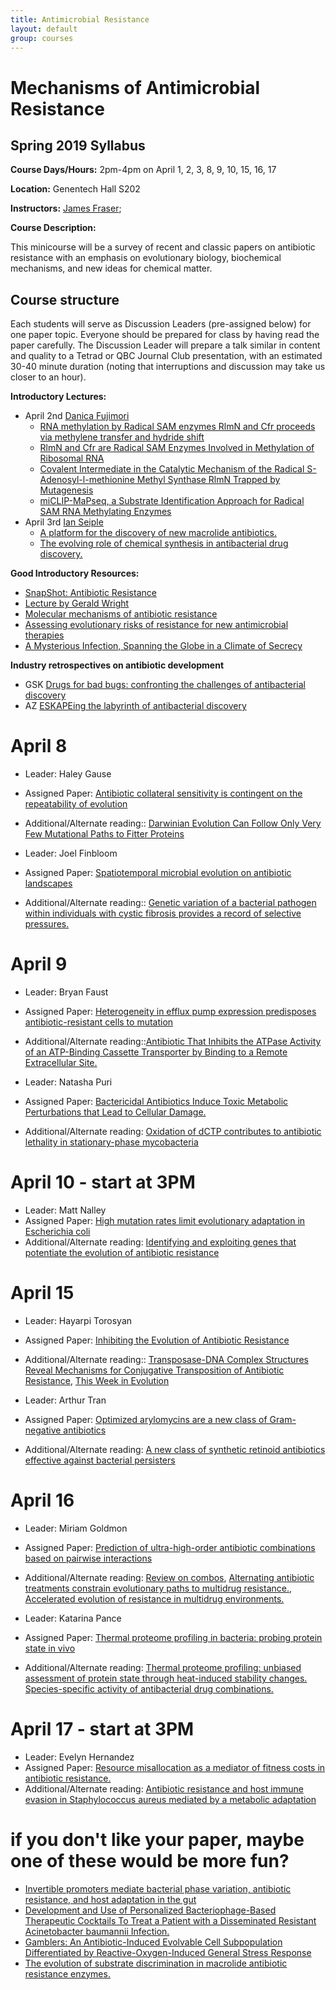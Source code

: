 ```yaml
---
title: Antimicrobial Resistance
layout: default
group: courses
---
```


# Mechanisms of Antimicrobial Resistance

## Spring 2019 Syllabus

**Course Days/Hours:** 2pm-4pm on April 1, 2, 3, 8, 9, 10, 15, 16, 17

**Location:** Genentech Hall S202

**Instructors:** [James Fraser](mailto:jfraser@fraserlab.com);

**Course Description:**

This minicourse will be a survey of recent and classic papers on antibiotic resistance with an emphasis on evolutionary biology, biochemical mechanisms, and new ideas for chemical matter.

## Course structure

Each students will serve as Discussion Leaders (pre-assigned below) for one paper topic.  Everyone should be prepared for class by having read the paper carefully. The Discussion Leader will prepare a talk similar in content and quality to a Tetrad or QBC Journal Club presentation, with an estimated 30-40 minute duration (noting that interruptions and discussion may take us closer to an hour).

**Introductory Lectures:**
- April 2nd [Danica Fujimori](http://fujimorilab.ucsf.edu/)
  - [RNA methylation by Radical SAM enzymes RlmN and Cfr proceeds via methylene transfer and hydride shift](https://www.pnas.org/content/pnas/108/10/3930.full.pdf?with-ds=yes)
  - [RlmN and Cfr are Radical SAM Enzymes Involved in Methylation of Ribosomal RNA](https://www.ncbi.nlm.nih.gov/pmc/articles/PMC2859901/)
  - [Covalent Intermediate in the Catalytic Mechanism of the Radical S-Adenosyl-l-methionine Methyl Synthase RlmN Trapped by Mutagenesis](https://pubs.acs.org/doi/abs/10.1021/ja307855d?journalCode=jacsat)
  - [miCLIP-MaPseq, a Substrate Identification Approach for Radical SAM RNA Methylating Enzymes](https://pubs.acs.org/doi/10.1021/jacs.8b02618)
- April 3rd [Ian Seiple](http://seiplegroup.ucsf.edu/)
  - [A platform for the discovery of new macrolide antibiotics.](https://www.ncbi.nlm.nih.gov/pubmed/27193679)
  - [The evolving role of chemical synthesis in antibacterial drug discovery.](https://www.ncbi.nlm.nih.gov/pubmed/24990531)

**Good Introductory Resources:**

- [SnapShot: Antibiotic Resistance](https://www.cell.com/cell/pdf/S0092-8674(18)30162-4.pdf)
- [Lecture by Gerald Wright](https://www.youtube.com/watch?v=f_TL53iL7BA)
- [Molecular mechanisms of antibiotic resistance](https://www.nature.com/articles/nrmicro3380)
- [Assessing evolutionary risks of resistance for new antimicrobial therapies](https://www.nature.com/articles/s41559-019-0854-x)
 - [A Mysterious Infection, Spanning the Globe in a Climate of Secrecy](https://www.nytimes.com/2019/04/06/health/drug-resistant-candida-auris.html)

**Industry retrospectives on antibiotic development**

- GSK [Drugs for bad bugs: confronting the challenges of antibacterial discovery](https://www.nature.com/articles/nrd2201)
- AZ [ESKAPEing the labyrinth of antibacterial discovery](https://www.nature.com/articles/nrd4572)

# April 8

- Leader: Haley Gause
- Assigned Paper: [Antibiotic collateral sensitivity is contingent on the repeatability of evolution ](https://www.nature.com/articles/s41467-018-08098-6)
- Additional/Alternate reading:: [Darwinian Evolution Can Follow Only Very Few Mutational Paths to Fitter Proteins](http://science.sciencemag.org/content/312/5770/111)

- Leader: Joel Finbloom
- Assigned Paper: [Spatiotemporal microbial evolution on antibiotic landscapes](http://science.sciencemag.org/content/353/6304/1147)
- Additional/Alternate reading:: [Genetic variation of a bacterial pathogen within individuals with cystic fibrosis provides a record of selective pressures.](https://www.ncbi.nlm.nih.gov/pubmed/24316980)

# April 9

- Leader: Bryan Faust
- Assigned Paper: [Heterogeneity in efflux pump expression predisposes antibiotic-resistant cells to mutation](http://science.sciencemag.org/content/362/6415/686)
- Additional/Alternate reading::[Antibiotic That Inhibits the ATPase Activity of an ATP-Binding Cassette Transporter by Binding to a Remote Extracellular Site.](https://www.ncbi.nlm.nih.gov/pubmed/28727445?dopt=Abstract)

- Leader: Natasha Puri
- Assigned Paper: [Bactericidal Antibiotics Induce Toxic Metabolic Perturbations that Lead to Cellular Damage.](https://www.cell.com/cell-reports/fulltext/S2211-1247(15)01101-8)
- Additional/Alternate reading: [Oxidation of dCTP contributes to antibiotic lethality in stationary-phase mycobacteria](https://www.pnas.org/content/115/9/2210)

# April 10 - start at 3PM

- Leader: Matt Nalley
- Assigned Paper: [High mutation rates limit evolutionary adaptation in Escherichia coli](https://journals.plos.org/plosgenetics/article?id=10.1371/journal.pgen.1007324)
- Additional/Alternate reading: [Identifying and exploiting genes that potentiate the evolution of antibiotic resistance](https://www.nature.com/articles/s41559-018-0547-x)

# April 15

- Leader: Hayarpi Torosyan
- Assigned Paper: [Inhibiting the Evolution of Antibiotic Resistance](<https://www.cell.com/molecular-cell/fulltext/S1097-2765(18)30847-5>)
- Additional/Alternate reading:: [Transposase-DNA Complex Structures Reveal Mechanisms for Conjugative Transposition of Antibiotic Resistance](<https://www.cell.com/cell/fulltext/S0092-8674(18)30176-4>), [This Week in Evolution](http://www.microbe.tv/twievo/twievo-38/)

- Leader: Arthur Tran
- Assigned Paper: [Optimized arylomycins are a new class of Gram-negative antibiotics](https://www.nature.com/articles/s41586-018-0483-6)
- Additional/Alternate reading: [A new class of synthetic retinoid antibiotics effective against bacterial persisters](https://www.nature.com/articles/nature26157)

# April 16

- Leader: Miriam Goldmon
- Assigned Paper: [Prediction of ultra-high-order antibiotic combinations based on pairwise interactions](https://journals.plos.org/ploscompbiol/article?id=10.1371/journal.pcbi.1006774)
- Additional/Alternate reading: [Review on combos](https://www.nature.com/articles/s41579-018-0141-x), [Alternating antibiotic treatments constrain evolutionary paths to multidrug resistance.](https://www.ncbi.nlm.nih.gov/pubmed/25246554), [Accelerated evolution of resistance in multidrug environments.](https://www.ncbi.nlm.nih.gov/pubmed/18779569)

- Leader: Katarina Pance
- Assigned Paper: [Thermal proteome profiling in bacteria: probing protein state in vivo](http://msb.embopress.org/content/14/7/e8242)
- Additional/Alternate reading: [Thermal proteome profiling: unbiased assessment of protein state through heat-induced stability changes.](https://www.ncbi.nlm.nih.gov/pubmed/28652855) [Species-specific activity of antibacterial drug combinations.](https://www.ncbi.nlm.nih.gov/pubmed/29973719)

# April 17 - start at 3PM

- Leader: Evelyn Hernandez
- Assigned Paper: [Resource misallocation as a mediator of fitness costs in antibiotic resistance.](https://www.biorxiv.org/content/biorxiv/early/2018/10/30/456434.full.pdf)
- Additional/Alternate reading: [Antibiotic resistance and host immune evasion in Staphylococcus aureus mediated by a metabolic adaptation](https://www.pnas.org/content/116/9/3722)

# if you don't like your paper, maybe one of these would be more fun?
- [Invertible promoters mediate bacterial phase variation, antibiotic resistance, and host adaptation in the gut](http://science.sciencemag.org/content/363/6423/181.full)
- [Development and Use of Personalized Bacteriophage-Based Therapeutic Cocktails To Treat a Patient with a Disseminated Resistant Acinetobacter baumannii Infection.](https://www.ncbi.nlm.nih.gov/pubmed/28807909)
- [Gamblers: An Antibiotic-Induced Evolvable Cell Subpopulation Differentiated by Reactive-Oxygen-Induced General Stress Response](https://www.sciencedirect.com/science/article/pii/S1097276519301480)
- [The evolution of substrate discrimination in macrolide antibiotic resistance enzymes.](https://www.ncbi.nlm.nih.gov/pubmed/29317655)
